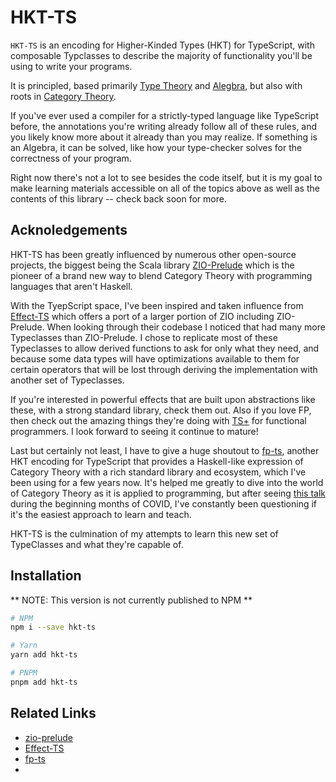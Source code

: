 # HKT-TS

`HKT-TS` is an encoding for Higher-Kinded Types (HKT) for TypeScript, with composable Typclasses to describe the majority of functionality you'll be using to write your programs.

It is principled, based primarily [Type Theory](https://en.wikipedia.org/wiki/Type_theory) and [Alegbra](https://en.wikipedia.org/wiki/Algebra), but also with roots in [Category Theory](https://en.wikipedia.org/wiki/Category_theory).

If you've ever used a compiler for a strictly-typed language like TypeScript before, the annotations you're writing already follow all of these rules, and you likely know more about
it already than you may realize. If something is an Algebra, it can be solved, like how your type-checker solves for the correctness of your program.

Right now there's not a lot to see besides the code itself, but it is my goal to make learning materials accessible on all of the topics above as well as the contents of this 
library -- check back soon for more.

## Acknoledgements

HKT-TS has been greatly influenced by numerous other open-source projects, the biggest being the Scala library [ZIO-Prelude](https://zio.github.io/zio-prelude/)
which is the pioneer of a brand new way to blend Category Theory with programming languages that aren't Haskell.

With the TyepScript space, I've been inspired and taken influence from [Effect-TS](https://github.com/Effect-TS/core) which offers a port of a larger portion of ZIO including ZIO-Prelude.
When looking through their codebase I noticed that had many more Typeclasses than ZIO-Prelude. I chose to replicate most of these Typeclasses to allow derived functions to ask for 
only what they need, and because some data types will have optimizations available to them for certain operators that will be lost through deriving the implementation with another set of Typeclasses. 

If you're interested in powerful effects that are built upon abstractions like these, with a strong standard library, check them out. Also if you love FP, then check out the amazing things they're doing with [TS+](https://dev.to/matechs/the-case-for-ts-18b3) for functional programmers. I look forward to seeing it continue to mature!

Last but certainly not least, I have to give a huge shoutout to [fp-ts](https://github.com/gcanti/fp-ts), another HKT encoding for TypeScript that provides a Haskell-like 
expression of Category Theory with a rich standard library and ecosystem, which I've been using for a few years now. It's helped me greatly to dive into the world of Category 
Theory as it is applied to programming, but after seeing [this talk](https://www.youtube.com/watch?v=OwmHgL9F_9Q) during the beginning months of COVID, I've constantly been questioning if it's the easiest approach to learn and teach.

HKT-TS is the culmination of my attempts to learn this new set of TypeClasses and what they're capable of.

## Installation

** NOTE: This version is not currently published to NPM **

```sh
# NPM
npm i --save hkt-ts

# Yarn
yarn add hkt-ts

# PNPM
pnpm add hkt-ts
```

## Related Links

- [zio-prelude](https://zio.github.io/zio-prelude/)
- [Effect-TS](https://github.com/Effect-TS/core)
- [fp-ts](https://github.com/gcanti/fp-ts)
- 

